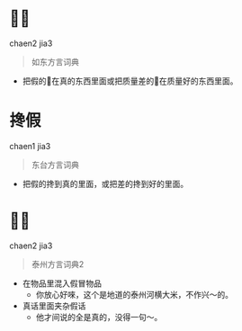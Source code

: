 # 𢵔假
chaen2 jia3
> 如东方言词典
- 把假的𢵔在真的东西里面或把质量差的𢵔在质量好的东西里面。

# 搀假
chaen1 jia3
> 东台方言词典
- 把假的搀到真的里面，或把差的搀到好的里面。

# 𢵔假
chaen2 jia3
> 泰州方言词典2
- 在物品里混入假冒物品
  - 你放心好唻，这个是地道的泰州河横大米，不作兴～的。
- 真话里面夹杂假话
  - 他才间说的全是真的，没得一句～。
